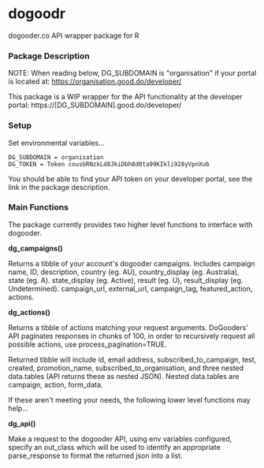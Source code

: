 # dogoodr
dogooder.co API wrapper package for R

### Package Description

NOTE: When reading below, DG_SUBDOMAIN is "organisation" if your portal is located at:
https://organisation.good.do/developer/

This package is a WIP wrapper for the API functionality at the developer portal:
https://[DG_SUBDOMAIN].good.do/developer/

### Setup

Set environmental variables...
```
DG_SUBDOMAIN = organisation
DG_TOKEN = Token cousbRNzkLd8JkiDbh8d0ta99KIkli928yVpnXub
```

You should be able to find your API token on your developer portal, see the link in the package description.

### Main Functions

The package currently provides two higher level functions to interface with dogooder.

**dg_campaigns()**

Returns a tibble of your account's dogooder campaigns. Includes campaign name, ID, description, country (eg. AU), country_display (eg. Australia), state (eg. A). state_display (eg. Active), result (eg. U), result_display (eg. Undetermined). campaign_url, external_url, campaign_tag, featured_action, actions.

**dg_actions()**

Returns a tibble of actions matching your request arguments. DoGooders' API paginates responses in chunks of 100, in order to recursively request all possible actions, use process_pagination=TRUE.

Returned tibble will include id, email address, subscribed_to_campaign, test, created, promotion_name, subscribed_to_organisation, and three nested data.tables (API returns these as nested JSON). Nested data.tables are campaign, action, form_data.

If these aren't meeting your needs, the following lower level functions may help...

**dg_api()**

Make a request to the dogooder API, using env variables configured, specify an out_class which will be used to identify an appropriate parse_response to format the returned json into a list.

